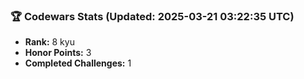 ### 🏆 Codewars Stats (Updated: 2025-03-21 03:22:35 UTC)

- **Rank:** 8 kyu
- **Honor Points:** 3
- **Completed Challenges:** 1
